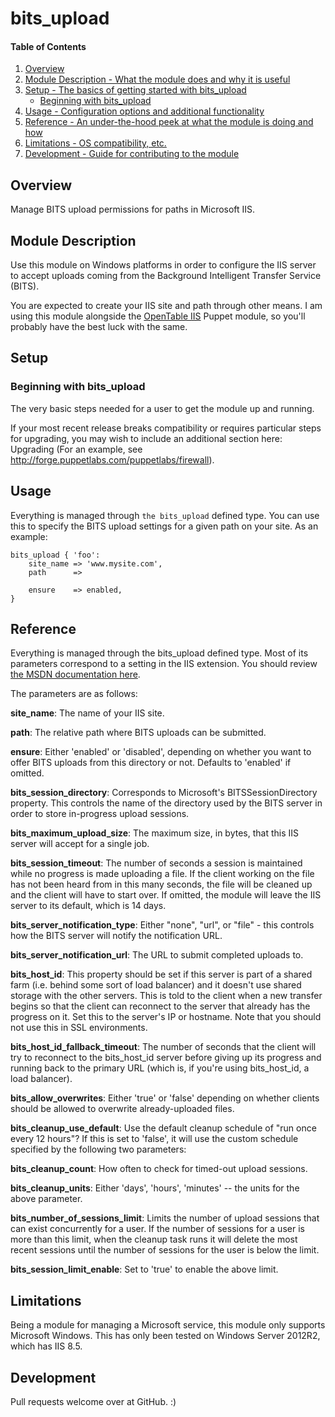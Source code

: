 # bits_upload

#### Table of Contents

1. [Overview](#overview)
2. [Module Description - What the module does and why it is useful](#module-description)
3. [Setup - The basics of getting started with bits_upload](#setup)
    * [Beginning with bits_upload](#beginning-with-bits_upload)
4. [Usage - Configuration options and additional functionality](#usage)
5. [Reference - An under-the-hood peek at what the module is doing and how](#reference)
6. [Limitations - OS compatibility, etc.](#limitations)
7. [Development - Guide for contributing to the module](#development)

## Overview

Manage BITS upload permissions for paths in Microsoft IIS.

## Module Description

Use this module on Windows platforms in order to configure the IIS server to
accept uploads coming from the Background Intelligent Transfer Service (BITS).

You are expected to create your IIS site and path through other means. I am
using this module alongside the [OpenTable IIS](https://forge.puppetlabs.com/opentable/iis)
Puppet module, so you'll probably have the best luck with the same.

## Setup

### Beginning with bits_upload

The very basic steps needed for a user to get the module up and running.

If your most recent release breaks compatibility or requires particular steps
for upgrading, you may wish to include an additional section here: Upgrading
(For an example, see http://forge.puppetlabs.com/puppetlabs/firewall).

## Usage

Everything is managed through `the bits_upload` defined type. You can use this
to specify the BITS upload settings for a given path on your site. As an
example:

```
bits_upload { 'foo':
    site_name => 'www.mysite.com',
    path      =>

    ensure    => enabled,
}
```

## Reference

Everything is managed through the bits_upload defined type. Most of its
parameters correspond to a setting in the IIS extension. You should review
[the MSDN documentation here](https://msdn.microsoft.com/en-us/library/aa362818(v=vs.85).aspx).

The parameters are as follows:


**site_name**: The name of your IIS site.

**path**: The relative path where BITS uploads can be submitted.

**ensure**: Either 'enabled' or 'disabled', depending on whether you want to
offer BITS uploads from this directory or not. Defaults to 'enabled' if
omitted.

**bits_session_directory**: Corresponds to Microsoft's BITSSessionDirectory
property. This controls the name of the directory used by the BITS server in
order to store in-progress upload sessions.

**bits_maximum_upload_size**: The maximum size, in bytes, that this IIS server
will accept for a single job.

**bits_session_timeout**: The number of seconds a session is maintained while
no progress is made uploading a file. If the client working on the file has not
been heard from in this many seconds, the file will be cleaned up and the
client will have to start over. If omitted, the module will leave the IIS
server to its default, which is 14 days.

**bits_server_notification_type**: Either "none", "url", or "file" - this
controls how the BITS server will notify the notification URL.

**bits_server_notification_url**: The URL to submit completed uploads to.

**bits_host_id**: This property should be set if this server is part of a
shared farm (i.e. behind some sort of load balancer) and it doesn't use shared
storage with the other servers. This is told to the client when a new transfer
begins so that the client can reconnect to the server that already has the
progress on it. Set this to the server's IP or hostname. Note that you should
not use this in SSL environments.

**bits_host_id_fallback_timeout**: The number of seconds that the client will
try to reconnect to the bits_host_id server before giving up its progress and
running back to the primary URL (which is, if you're using bits_host_id, a load
balancer).

**bits_allow_overwrites**: Either 'true' or 'false' depending on whether
clients should be allowed to overwrite already-uploaded files.

**bits_cleanup_use_default**: Use the default cleanup schedule of "run once
every 12 hours"? If this is set to 'false', it will use the custom schedule
specified by the following two parameters:

**bits_cleanup_count**: How often to check for timed-out upload sessions.

**bits_cleanup_units**: Either 'days', 'hours', 'minutes' -- the units for the
above parameter.

**bits_number_of_sessions_limit**: Limits the number of upload sessions that
can exist concurrently for a user. If the number of sessions for a user is more
than this limit, when the cleanup task runs it will delete the most recent
sessions until the number of sessions for the user is below the limit.

**bits_session_limit_enable**: Set to 'true' to enable the above limit.

## Limitations

Being a module for managing a Microsoft service, this module only supports
Microsoft Windows. This has only been tested on Windows Server 2012R2, which
has IIS 8.5.

## Development

Pull requests welcome over at GitHub. :)

